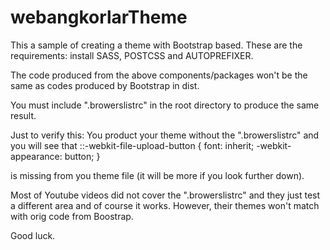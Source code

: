 # webangkorlarTheme
This a sample of creating a theme with Bootstrap based.
These are the requirements:
install SASS, POSTCSS and AUTOPREFIXER.

The code produced from the above components/packages won't be the same as codes produced by Bootstrap in dist.

You must include ".browerslistrc" in the root directory to produce the same result.

Just to verify this: You product your theme without the ".browerslistrc" and you will see that 
::-webkit-file-upload-button {
  font: inherit;
  -webkit-appearance: button;
}

is missing from you theme file (it will be more if you look further down).

Most of Youtube videos did not cover the ".browerslistrc" and they just test a different area and of course it works. However, their themes won't match with orig code from Boostrap.

Good luck.
